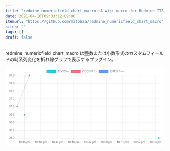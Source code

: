 ```yaml
---
title: "redmine_numericfield_chart_macro: A wiki macro for Redmine ITS; to display a chart of numeric custom field"
date: 2021-04-16T09:33:12+09:00
itemurl: "https://github.com/matobaa/redmine_numericfield_chart_macro"
sites: ""
tags: []
draft: false
---
```


redmine_numericfield_chart_macro は整数または小数形式のカスタムフィールドの時系列変化を折れ線グラフで表示するプラグイン。

<a href="https://github.com/matobaa/redmine_numericfield_chart_macro" target="blank"><img src="https://raw.githubusercontent.com/matobaa/redmine_numericfield_chart_macro/be2eeef8b90d5d4987ef235a86bf416c30eaf5b6/chart.png"></a>
